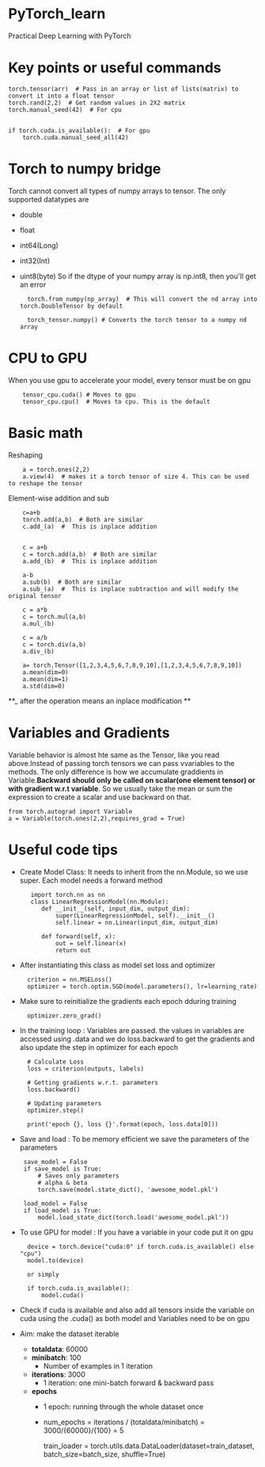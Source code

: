 # PyTorch_learn
Practical Deep Learning with PyTorch



# Key points or useful commands


    torch.tensor(arr)  # Pass in an array or list of lists(matrix) to convert it into a float tensor
    torch.rand(2,2)  # Get random values in 2X2 matrix
    torch.manual_seed(42)  # For cpu
    
    
    if torch.cuda.is_available():  # For gpu
        torch.cuda.manual_seed_all(42)


# Torch to numpy bridge


Torch cannot convert all types of numpy arrays to tensor. The only supported datatypes are 
* double
* float
* int64(Long)
* int32(Int)
* uint8(byte)
So if the dtype of your numpy array is np.int8, then you'll get an error  


        torch.from_numpy(np_array)  # This will convert the nd array into torch.DoubleTensor by default

        torch_tensor.numpy() # Converts the torch tensor to a numpy nd array

# CPU to GPU

When you use gpu to accelerate your model, every tensor must be on gpu

        tensor_cpu.cuda() # Moves to gpu
        tensor_cpu.cpu()  # Moves to cpu. This is the default 
      
      
# Basic math

Reshaping

        a = torch.ones(2,2)
        a.view(4)  # makes it a torch tensor of size 4. This can be used to reshape the tensor
        
  Element-wise addition and sub
        
        c=a+b
        torch.add(a,b)  # Both are similar
        c.add_(a)  #  This is inplace addition
        
        
        c = a+b
        c = torch.add(a,b)  # Both are similar
        a.add_(b)  #  This is inplace addition
        
        a-b
        a.sub(b)  # Both are similar
        a.sub_(a)  #  This is inplace subtraction and will modify the original tensor
        
        c = a*b
        c = torch.mul(a,b)
        a.mul_(b)
        
        c = a/b
        c = torch.div(a,b)
        a.div_(b)
        
        a= torch.Tensor([1,2,3,4,5,6,7,8,9,10],[1,2,3,4,5,6,7,8,9,10])
        a.mean(dim=0)
        a.mean(dim=1)
        a.std(dim=0)
        
        
  **_ after the operation means an inplace modification  **     



# Variables and Gradients

Variable behavior is almost hte same as the Tensor, like you read above.Instead of passing torch tensors we can pass vvariables to the methods. The only difference is how we accumulate graddients in Variable.**Backward should only be called on scalar(one element tensor) or with gradient w.r.t variable**. So we usually take the mean or sum the expression to create a scalar and use backward on that.

    from torch.autograd import Variable
    a = Variable(torch.ones(2,2),requires_grad = True)
    
    

    
 # Useful code tips
 
 
* Create Model Class: It needs to inherit from the nn.Module, so we use super. Each model needs a forward method
 
         import torch.nn as nn
         class LinearRegressionModel(nn.Module):
            def __init__(self, input_dim, output_dim):
                super(LinearRegressionModel, self).__init__()
                self.linear = nn.Linear(input_dim, output_dim)  

            def forward(self, x):
                out = self.linear(x)
                return out
    
* After instantiating this class as model set loss and optimizer

        criterion = nn.MSELoss()
        optimizer = torch.optim.SGD(model.parameters(), lr=learning_rate)
    
* Make sure to reinitialize the gradients each epoch dduring training

        optimizer.zero_grad() 
    
* In the training loop : Variables are passed. the values in variables are accessed using .data and we do loss.backward to get the gradients and also update the step in optimizer for each epoch
    
        # Calculate Loss
        loss = criterion(outputs, labels)

        # Getting gradients w.r.t. parameters
        loss.backward()

        # Updating parameters
        optimizer.step()

        print('epoch {}, loss {}'.format(epoch, loss.data[0]))
        
 * Save and load : To be memory efficient we save the parameters of the parameters
 
        save_model = False
        if save_model is True:
            # Saves only parameters
            # alpha & beta
            torch.save(model.state_dict(), 'awesome_model.pkl')
  
        load_model = False
        if load_model is True:
            model.load_state_dict(torch.load('awesome_model.pkl'))


* To use GPU for model : If you have a variable in your code put it on gpu

        device = torch.device("cuda:0" if torch.cuda.is_available() else "cpu")
        model.to(device)
        
        or simply 
        
        if torch.cuda.is_available():
            model.cuda()

* Check if cuda is available and also add all tensors inside the variable on cuda using the .cuda() as both model and Variables need to be on gpu


* Aim: make the dataset iterable
    - **totaldata**: 60000
    - **minibatch**: 100
        - Number of examples in 1 iteration
    - **iterations**: 3000
        - 1 iteration: one mini-batch forward & backward pass
    - **epochs**
        - 1 epoch: running through the whole dataset once
        - num_epochs = iterations / (totaldata/minibatch) = 3000/{60000}/{100} = 5 


            train_loader = torch.utils.data.DataLoader(dataset=train_dataset, 
                                                       batch_size=batch_size, 
                                                       shuffle=True)

